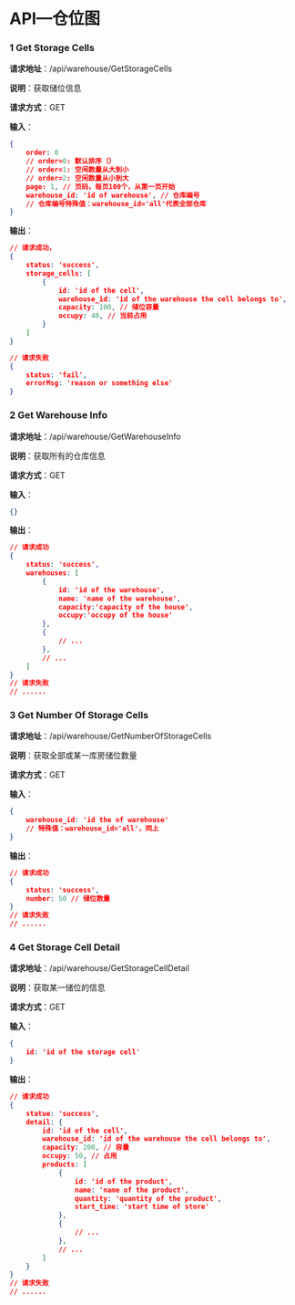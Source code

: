 # API—仓位图

### 1 Get Storage Cells

**请求地址**：/api/warehouse/GetStorageCells 

**说明**：获取储位信息

**请求方式**：GET

**输入**：

```json
{
    order: 0
    // order=0: 默认排序（）
    // order=1: 空闲数量从大到小
    // order=2: 空闲数量从小到大
    page: 1, // 页码，每页100个，从第一页开始
    warehouse_id: 'id of warehouse', // 仓库编号
    // 仓库编号特殊值：warehouse_id='all'代表全部仓库
}
```

**输出**：

```json
// 请求成功，
{
    status: 'success',
    storage_cells: [
        {
            id: 'id of the cell',
            warehouse_id: 'id of the warehouse the cell belongs to',
            capacity: 100, // 储位容量
            occupy: 40, // 当前占用
        }
    ]
}

// 请求失败
{
    status: 'fail',
    errorMsg: 'reason or something else'
}
```

### 2 Get Warehouse Info

**请求地址**：/api/warehouse/GetWarehouseInfo

**说明**：获取所有的仓库信息

**请求方式**：GET

**输入**：

```json
{}
```

**输出**：

```json
// 请求成功
{
    status: 'success',
    warehouses: [
        {
            id: 'id of the warehouse',
            name: 'name of the warehouse',
            capacity:'capacity of the house',
            occupy:'occupy of the house'  
        },
        {
            // ...
        },
        // ...
    ]
}
// 请求失败
// ......
```

### 3 Get Number Of Storage Cells

**请求地址**：/api/warehouse/GetNumberOfStorageCells

**说明**：获取全部或某一库房储位数量

**请求方式**：GET

**输入**：

```json
{
    warehouse_id: 'id the of warehouse'
    // 特殊值：warehouse_id='all'，同上
}
```

**输出**：

```json
// 请求成功
{
    status: 'success',
    number: 50 // 储位数量
}
// 请求失败
// ......
```

### 4  Get Storage Cell Detail

**请求地址**：/api/warehouse/GetStorageCellDetail

**说明**：获取某一储位的信息

**请求方式**：GET

**输入**：

```json
{
    id: 'id of the storage cell'
}
```

**输出**：

```json
// 请求成功
{
    statue: 'success',
    detail: {
        id: 'id of the cell',
        warehouse_id: 'id of the warehouse the cell belongs to',
        capacity: 200, // 容量
        occupy: 50, // 占用
        products: [
            {
                id: 'id of the product',
                name: 'name of the product',
                quantity: 'quantity of the product',
                start_time: 'start time of store'
            },
            {
                // ...
            },
            // ...
        ]
    }
}
// 请求失败
// ......
```
